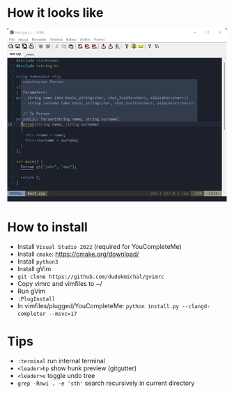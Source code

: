 # How it looks like
![Screen](img/screen.png)

# How to install
* Install `Visual Studio 2022` (required for YouCompleteMe)
* Install `cmake`: https://cmake.org/download/
* Install `python3`
* Install gVim
* `git clone https://github.com/dudekmichal/gvimrc`
* Copy vimrc and vimfiles to ~/
* Run gVim
* `:PlugInstall`
* In vimfiles/plugged/YouCompleteMe:
`python install.py --clangd-completer --msvc=17`

# Tips
* `:terminal` run internal terminal
* `<leader>hp` show hunk preview (gitgutter)
* `<leader>u` toggle undo tree
* `grep -Rnwi . -e 'sth'` search recursively in current directory
